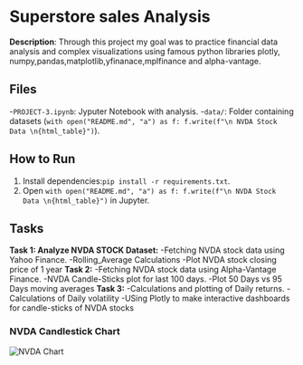 # Superstore sales Analysis
**Description**: Through this project my goal was to practice financial data analysis and complex visualizations using famous python libraries plotly, numpy,pandas,matplotlib,yfinanace,mplfinance and alpha-vantage.

## Files
-`PROJECT-3.ipynb`: Jyputer Notebook with analysis.
-`data/`: Folder containing datasets (`with open("README.md", "a") as f:
    f.write(f"\n NVDA Stock Data \n{html_table}")`).

## How to Run
1. Install dependencies:`pip install -r requirements.txt`.
2. Open `with open("README.md", "a") as f:
    f.write(f"\n NVDA Stock Data \n{html_table}")` in Jupyter.

## Tasks
**Task 1: Analyze NVDA STOCK Dataset:**
-Fetching NVDA stock data using Yahoo Finance.
-Rolling_Average Calculations
-Plot NVDA stock closing price of 1 year
**Task 2:**
-Fetching NVDA stock data using Alpha-Vantage Finance.
-NVDA Candle-Sticks plot for last 100 days.
-Plot 50 Days vs 95 Days moving averages
**Task 3:**
-Calculations and plotting of Daily returns.
-Calculations of Daily volatility
-USing Plotly to make interactive dashboards for candle-sticks of NVDA stocks 

### NVDA Candlestick Chart
![NVDA Chart]('docs/interactive_candlestick.html')
